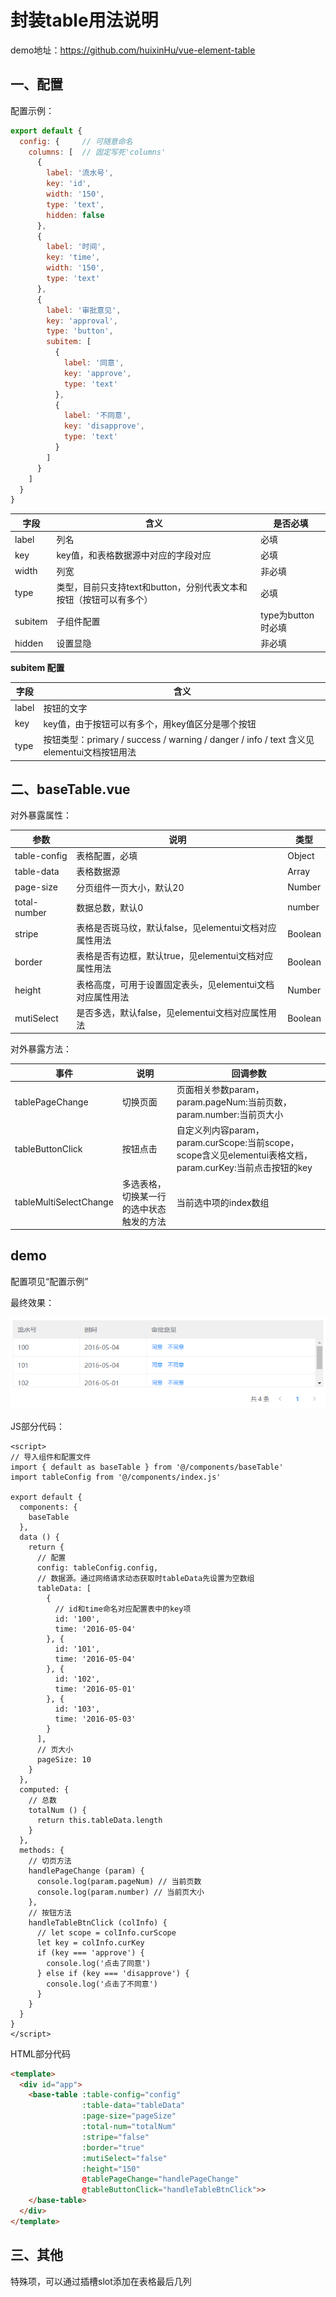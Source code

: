 # 封装table用法说明

demo地址：https://github.com/huixinHu/vue-element-table

## 一、配置

配置示例：

```javascript
export default {
  config: {		// 可随意命名
    columns: [  // 固定写死'columns'
      {
        label: '流水号',
        key: 'id',
        width: '150',
        type: 'text',
        hidden: false
      },
      {
        label: '时间',
        key: 'time',
        width: '150',
        type: 'text'
      },
      {
        label: '审批意见',
        key: 'approval',
        type: 'button',
        subitem: [
          {
            label: '同意',
            key: 'approve',
            type: 'text'
          },
          {
            label: '不同意',
            key: 'disapprove',
            type: 'text'
          }
        ]
      }
    ]
  }
}
```

| 字段 | 含义 | 是否必填 |
| - | - | - |
| label | 列名 | 必填 |
| key | key值，和表格数据源中对应的字段对应 | 必填 |
| width | 列宽 | 非必填 |
| type | 类型，目前只支持text和button，分别代表文本和按钮（按钮可以有多个） | 必填 |
| subitem | 子组件配置 | type为button时必填 |
| hidden | 设置显隐 | 非必填 |

**subitem 配置**

| 字段 | 含义 | 
| - | - | 
| label | 按钮的文字 |
| key | key值，由于按钮可以有多个，用key值区分是哪个按钮 |
| type | 按钮类型：primary / success / warning / danger / info / text 含义见elementui文档按钮用法 |

## 二、baseTable.vue

对外暴露属性：

| 参数 | 说明 | 类型|
| - | - | - |
| table-config | 表格配置，必填 | Object |
| table-data | 表格数据源 | Array |
| page-size | 分页组件一页大小，默认20 | Number |
| total-number | 数据总数，默认0 | number |
| stripe | 表格是否斑马纹，默认false，见elementui文档对应属性用法 | Boolean |
| border | 表格是否有边框，默认true，见elementui文档对应属性用法 | Boolean |
| height | 表格高度，可用于设置固定表头，见elementui文档对应属性用法 | Number |
| mutiSelect | 是否多选，默认false，见elementui文档对应属性用法 | Boolean |

对外暴露方法：

| 事件 | 说明 | 回调参数 |
| - | - | - |
| tablePageChange | 切换页面 | 页面相关参数param，param.pageNum:当前页数， param.number:当前页大小 |
| tableButtonClick | 按钮点击 | 自定义列内容param，param.curScope:当前scope，scope含义见elementui表格文档，param.curKey:当前点击按钮的key |
| tableMultiSelectChange | 多选表格，切换某一行的选中状态触发的方法 | 当前选中项的index数组 |

## demo

配置项见“配置示例”

最终效果：

![](./image/tabledemo.PNG)


JS部分代码：

```
<script>
// 导入组件和配置文件
import { default as baseTable } from '@/components/baseTable'
import tableConfig from '@/components/index.js'

export default {
  components: {
    baseTable
  },
  data () {
    return {
      // 配置
      config: tableConfig.config,
      // 数据源。通过网络请求动态获取时tableData先设置为空数组
      tableData: [
        {
		  // id和time命名对应配置表中的key项
          id: '100',
          time: '2016-05-04'
        }, {
          id: '101',
          time: '2016-05-04'
        }, {
          id: '102',
          time: '2016-05-01'
        }, {
          id: '103',
          time: '2016-05-03'
        }
      ],
      // 页大小
      pageSize: 10
    }
  },
  computed: {
    // 总数
    totalNum () {
      return this.tableData.length
    }
  },
  methods: {
    // 切页方法
    handlePageChange (param) {
      console.log(param.pageNum) // 当前页数
      console.log(param.number) // 当前页大小
    },
    // 按钮方法
    handleTableBtnClick (colInfo) {
      // let scope = colInfo.curScope
      let key = colInfo.curKey
      if (key === 'approve') {
        console.log('点击了同意')
      } else if (key === 'disapprove') {
        console.log('点击了不同意')
      }
    }
  }
}
</script>
```

HTML部分代码

```html
<template>
  <div id="app">
    <base-table :table-config="config"
                :table-data="tableData"
                :page-size="pageSize"
                :total-num="totalNum"
                :stripe="false"
                :border="true"
                :mutiSelect="false"
                :height="150"
                @tablePageChange="handlePageChange"
                @tableButtonClick="handleTableBtnClick">>
    </base-table>
  </div>
</template>
```

## 三、其他

特殊项，可以通过插槽slot添加在表格最后几列



